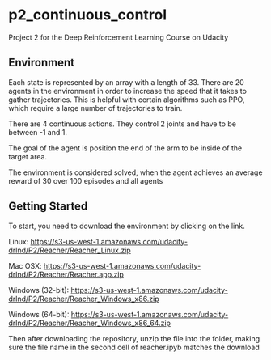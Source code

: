 # p2_continuous_control
Project 2 for the Deep Reinforcement Learning Course on Udacity

## Environment
Each state is represented by an array with a length of 33. There are 20 agents in the environment in order to increase the speed that it takes to gather trajectories. This is helpful with certain algorithms such as PPO, which require a large number of trajectories to train.

There are 4 continuous actions. They control 2 joints and have to be between -1 and 1.

The goal of the agent is position the end of the arm to be inside of the target area.

The environment is considered solved, when the agent achieves an average reward of 30 over 100 episodes and all agents

## Getting Started
To start, you need to download the environment by clicking on the link.

Linux: https://s3-us-west-1.amazonaws.com/udacity-drlnd/P2/Reacher/Reacher_Linux.zip

Mac OSX: https://s3-us-west-1.amazonaws.com/udacity-drlnd/P2/Reacher/Reacher.app.zip

Windows (32-bit): https://s3-us-west-1.amazonaws.com/udacity-drlnd/P2/Reacher/Reacher_Windows_x86.zip

Windows (64-bit): https://s3-us-west-1.amazonaws.com/udacity-drlnd/P2/Reacher/Reacher_Windows_x86_64.zip

Then after downloading the repository, unzip the file into the folder, making sure the file name in the second cell of reacher.ipyb matches the download
